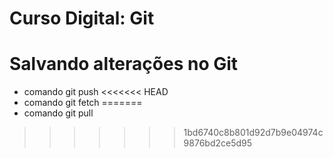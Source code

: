 # Curso Digital: Git

# Salvando alterações no Git
* comando git push
<<<<<<< HEAD
* comando git fetch
=======
* comando git pull
>>>>>>> 1bd6740c8b801d92d7b9e04974c9876bd2ce5d95